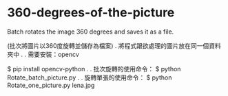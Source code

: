 # 360-degrees-of-the-picture
Batch rotates the image 360 degrees and saves it as a file.

(批次將圖片以360度旋轉並儲存為檔案)
.
將程式跟欲處理的圖片放在同一個資料夾中
.
.
需要安裝：opencv

$ pip install opencv-python
 .
.
批次旋轉的使用命令：
$ python Rotate_batch_picture.py
.
.
旋轉單張的使用命令：
$ python Rotate_one_picture.py lena.jpg

